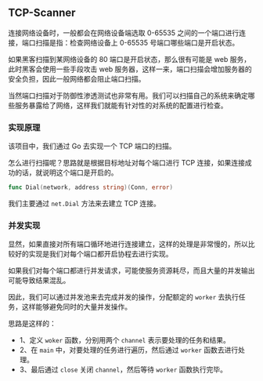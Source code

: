 ## TCP-Scanner

连接网络设备时，一般都会在网络设备端选取 0-65535 之间的一个端口进行连接，端口扫描是指：检查网络设备上 0-65535 号端口哪些端口是开启状态。

如果黑客扫描到某网络设备的 80 端口是开启状态，那么很有可能是 web 服务，此时黑客会使用一些手段攻击 web 服务器，这样一来，端口扫描会增加服务器的安全负担，因此一般网络都会阻止端口扫描。

当然端口扫描对于防御性渗透测试也非常有用。我们可以扫描自己的系统来确定哪些服务暴露给了网络，这样我们就能有针对性的对系统的配置进行检查。

### 实现原理

该项目中，我们通过 Go 去实现一个 TCP 端口的扫描。

怎么进行扫描呢？思路就是根据目标地址对每个端口进行 TCP 连接，如果连接成功的话，就说明这个端口是开启的。

```Go
func Dial(network, address string)(Conn, error)
```

我们主要通过 `net.Dial` 方法来去建立 TCP 连接。

### 并发实现

显然，如果直接对所有端口循环地进行连接建立，这样的处理是非常慢的，所以比较好的实现是我们对每个端口都开启协程去进行实现。

如果我们对每个端口都进行并发请求，可能使服务资源耗尽，而且大量的并发输出可能导致结果混乱。

因此，我们可以通过并发池来去完成并发的操作，分配额定的 `worker` 去执行任务，这样能够避免同时的大量并发操作。

思路是这样的：

- 1、定义 `woker` 函数，分别用两个 `channel` 表示要处理的任务和结果。
- 2、在 `main` 中，对要处理的任务进行遍历，然后通过 `worker` 函数去进行处理。
- 3、最后通过 `close` 关闭 `channel`，然后等待 `worker` 函数执行完毕。
